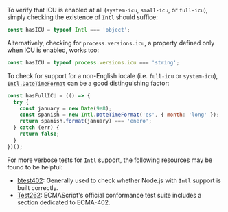 
To verify that ICU is enabled at all (`system-icu`, `small-icu`, or
`full-icu`), simply checking the existence of `Intl` should suffice:

```js
const hasICU = typeof Intl === 'object';
```

Alternatively, checking for `process.versions.icu`, a property defined only
when ICU is enabled, works too:

```js
const hasICU = typeof process.versions.icu === 'string';
```

To check for support for a non-English locale (i.e. `full-icu` or
`system-icu`), [`Intl.DateTimeFormat`][] can be a good distinguishing factor:

```js
const hasFullICU = (() => {
  try {
    const january = new Date(9e8);
    const spanish = new Intl.DateTimeFormat('es', { month: 'long' });
    return spanish.format(january) === 'enero';
  } catch (err) {
    return false;
  }
})();
```

For more verbose tests for `Intl` support, the following resources may be found
to be helpful:

- [btest402][]: Generally used to check whether Node.js with `Intl` support is
  built correctly.
- [Test262][]: ECMAScript's official conformance test suite includes a section
  dedicated to ECMA-402.

[btest402]: https://github.com/srl295/btest402
[BUILDING.md]: https://github.com/nodejs/node/blob/master/BUILDING.md
[BUILDING.md#full-icu]: https://github.com/nodejs/node/blob/master/BUILDING.md#build-with-full-icu-support-all-locales-supported-by-icu
[`Date.prototype.toLocaleString()`]: https://developer.mozilla.org/en/docs/Web/JavaScript/Reference/Global_Objects/Date/toLocaleString
[ECMA-262]: https://tc39.github.io/ecma262/
[ECMA-402]: https://tc39.github.io/ecma402/
[full-icu]: https://www.npmjs.com/package/full-icu
[ICU]: http://icu-project.org/
["ICU Data"]: http://userguide.icu-project.org/icudata
[`--icu-data-dir`]: cli.html#cli_icu_data_dir_file
[internationalized domain names]: https://en.wikipedia.org/wiki/Internationalized_domain_name
[`Intl`]: https://developer.mozilla.org/en/docs/Web/JavaScript/Reference/Global_Objects/Intl
[`Intl.DateTimeFormat`]: https://developer.mozilla.org/en-US/docs/Web/JavaScript/Reference/Global_Objects/DateTimeFormat
[`NODE_ICU_DATA`]: cli.html#cli_node_icu_data_file
[`Number.prototype.toLocaleString()`]: https://developer.mozilla.org/en/docs/Web/JavaScript/Reference/Global_Objects/Number/toLocaleString
[REPL]: repl.html#repl_repl
[`require('buffer').transcode()`]: buffer.html#buffer_buffer_transcode_source_fromenc_toenc
[`String.prototype.localeCompare()`]: https://developer.mozilla.org/en/docs/Web/JavaScript/Reference/Global_Objects/String/localeCompare
[`String.prototype.normalize()`]: https://developer.mozilla.org/en/docs/Web/JavaScript/Reference/Global_Objects/String/normalize
[`String.prototype.toLowerCase()`]: https://developer.mozilla.org/en/docs/Web/JavaScript/Reference/Global_Objects/String/toLowerCase
[`String.prototype.toUpperCase()`]: https://developer.mozilla.org/en/docs/Web/JavaScript/Reference/Global_Objects/String/toUpperCase
[Test262]: https://github.com/tc39/test262/tree/master/test/intl402
[WHATWG URL parser]: url.html#url_the_whatwg_url_api
